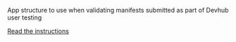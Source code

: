 App structure to use when validating manifests submitted as part of Devhub user testing

[Read the instructions][1]

[1]: https://github.com/ezoehunt/manifest_testing/tree/gh-pages
